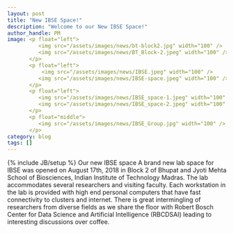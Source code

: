 ```yaml
---
layout: post
title: "New IBSE Space!"
description: "Welcome to our New IBSE Space!"
author_handle: PM
image: <p float="left">
          <img src="/assets/images/news/bt-block2.jpg" width="100" /> 
          <img src="/assets/images/news/BT_Block-2.jpeg" width="100" />
       </p>
       <p float="left">
           <img src="/assets/images/news/IBSE.jpeg" width="100" /> 
          <img src="/assets/images/news/IBSE-space.jpeg" width="100" />
       </p>
       <p float="left">
          <img src="/assets/images/news/IBSE_space-1.jpeg" width="100" /> 
          <img src="/assets/images/news/IBSE_space-2.jpeg" width="100" />
       </p>
       <p float="middle">
          <img src="/assets/images/news/IBSE_Group.jpg" width="100" />
       </p>
category: blog
tags: []
---
```

{% include JB/setup %}
Our new IBSE space
A brand new lab space for IBSE was opened on August 17th, 2018 in Block 2 of Bhupat and Jyoti Mehta School of Biosciences, Indian Institute of Technology Madras. The lab accommodates several researchers and visiting faculty. Each workstation in the lab is provided with high end personal computers that have fast connectivity to clusters and internet. There is great intermingling of researchers from diverse fields as we share the floor with Robert Bosch Center for Data Science and Artificial Intelligence (RBCDSAI) leading to interesting discussions over coffee.  

